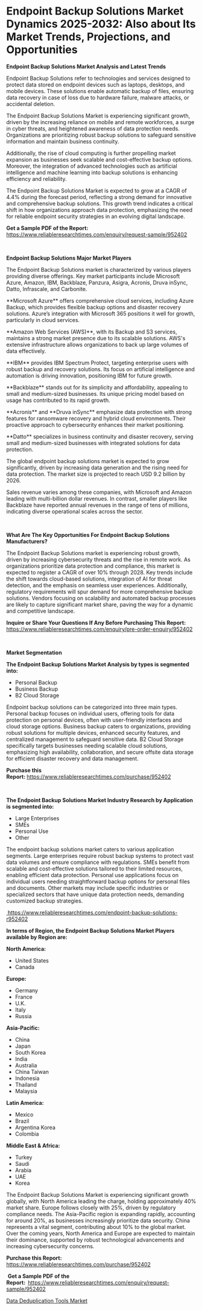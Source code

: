 <p><h1>Endpoint Backup Solutions Market Dynamics 2025-2032: Also about Its Market Trends, Projections, and Opportunities</h1></p><p><strong>Endpoint Backup Solutions Market Analysis and Latest Trends</strong></p>
<p><p>Endpoint Backup Solutions refer to technologies and services designed to protect data stored on endpoint devices such as laptops, desktops, and mobile devices. These solutions enable automatic backup of files, ensuring data recovery in case of loss due to hardware failure, malware attacks, or accidental deletion. </p><p>The Endpoint Backup Solutions Market is experiencing significant growth, driven by the increasing reliance on mobile and remote workforces, a surge in cyber threats, and heightened awareness of data protection needs. Organizations are prioritizing robust backup solutions to safeguard sensitive information and maintain business continuity. </p><p>Additionally, the rise of cloud computing is further propelling market expansion as businesses seek scalable and cost-effective backup options. Moreover, the integration of advanced technologies such as artificial intelligence and machine learning into backup solutions is enhancing efficiency and reliability. </p><p>The Endpoint Backup Solutions Market is expected to grow at a CAGR of 4.4% during the forecast period, reflecting a strong demand for innovative and comprehensive backup solutions. This growth trend indicates a critical shift in how organizations approach data protection, emphasizing the need for reliable endpoint security strategies in an evolving digital landscape.</p></p>
<p><strong>Get a Sample PDF of the Report:&nbsp;</strong> <a href="https://www.reliableresearchtimes.com/enquiry/request-sample/952402?utm_campaign=2109&utm_medium=2&utm_source=Github&utm_content=ia&utm_term=06032025&utm_id=endpoint-backup-solutions">https://www.reliableresearchtimes.com/enquiry/request-sample/952402</a></p>
<p>&nbsp;</p>
<p><strong>Endpoint Backup Solutions Major Market Players</strong></p>
<p><p>The Endpoint Backup Solutions market is characterized by various players providing diverse offerings. Key market participants include Microsoft Azure, Amazon, IBM, Backblaze, Panzura, Asigra, Acronis, Druva inSync, Datto, Infrascale, and Carbonite. </p><p>**Microsoft Azure** offers comprehensive cloud services, including Azure Backup, which provides flexible backup options and disaster recovery solutions. Azure’s integration with Microsoft 365 positions it well for growth, particularly in cloud services.</p><p>**Amazon Web Services (AWS)**, with its Backup and S3 services, maintains a strong market presence due to its scalable solutions. AWS's extensive infrastructure allows organizations to back up large volumes of data effectively.</p><p>**IBM** provides IBM Spectrum Protect, targeting enterprise users with robust backup and recovery solutions. Its focus on artificial intelligence and automation is driving innovation, positioning IBM for future growth.</p><p>**Backblaze** stands out for its simplicity and affordability, appealing to small and medium-sized businesses. Its unique pricing model based on usage has contributed to its rapid growth.</p><p>**Acronis** and **Druva inSync** emphasize data protection with strong features for ransomware recovery and hybrid cloud environments. Their proactive approach to cybersecurity enhances their market positioning.</p><p>**Datto** specializes in business continuity and disaster recovery, serving small and medium-sized businesses with integrated solutions for data protection.</p><p>The global endpoint backup solutions market is expected to grow significantly, driven by increasing data generation and the rising need for data protection. The market size is projected to reach USD 9.2 billion by 2026.</p><p>Sales revenue varies among these companies, with Microsoft and Amazon leading with multi-billion dollar revenues. In contrast, smaller players like Backblaze have reported annual revenues in the range of tens of millions, indicating diverse operational scales across the sector.</p></p>
<p>&nbsp;</p>
<p><strong>What Are The Key Opportunities For Endpoint Backup Solutions Manufacturers?</strong></p>
<p><p>The Endpoint Backup Solutions market is experiencing robust growth, driven by increasing cybersecurity threats and the rise in remote work. As organizations prioritize data protection and compliance, this market is expected to register a CAGR of over 10% through 2028. Key trends include the shift towards cloud-based solutions, integration of AI for threat detection, and the emphasis on seamless user experiences. Additionally, regulatory requirements will spur demand for more comprehensive backup solutions. Vendors focusing on scalability and automated backup processes are likely to capture significant market share, paving the way for a dynamic and competitive landscape.</p></p>
<p><strong>Inquire or Share Your Questions If Any Before Purchasing This Report:</strong> <a href="https://www.reliableresearchtimes.com/enquiry/pre-order-enquiry/952402?utm_campaign=2109&utm_medium=2&utm_source=Github&utm_content=ia&utm_term=06032025&utm_id=endpoint-backup-solutions">https://www.reliableresearchtimes.com/enquiry/pre-order-enquiry/952402</a></p>
<p>&nbsp;</p>
<p><strong>Market Segmentation</strong></p>
<p><strong>The Endpoint Backup Solutions Market Analysis by types is segmented into:</strong></p>
<p><ul><li>Personal Backup</li><li>Business Backup</li><li>B2 Cloud Storage</li></ul></p>
<p><p>Endpoint backup solutions can be categorized into three main types. Personal backup focuses on individual users, offering tools for data protection on personal devices, often with user-friendly interfaces and cloud storage options. Business backup caters to organizations, providing robust solutions for multiple devices, enhanced security features, and centralized management to safeguard sensitive data. B2 Cloud Storage specifically targets businesses needing scalable cloud solutions, emphasizing high availability, collaboration, and secure offsite data storage for efficient disaster recovery and data management.</p></p>
<p><strong>Purchase this Report:&nbsp;</strong><a href="https://www.reliableresearchtimes.com/purchase/952402?utm_campaign=2109&utm_medium=2&utm_source=Github&utm_content=ia&utm_term=06032025&utm_id=endpoint-backup-solutions">https://www.reliableresearchtimes.com/purchase/952402</a></p>
<p>&nbsp;</p>
<p><strong>The Endpoint Backup Solutions Market Industry Research by Application is segmented into:</strong></p>
<p><ul><li>Large Enterprises</li><li>SMEs</li><li>Personal Use</li><li>Other</li></ul></p>
<p><p>The endpoint backup solutions market caters to various application segments. Large enterprises require robust backup systems to protect vast data volumes and ensure compliance with regulations. SMEs benefit from scalable and cost-effective solutions tailored to their limited resources, enabling efficient data protection. Personal use applications focus on individual users needing straightforward backup options for personal files and documents. Other markets may include specific industries or specialized sectors that have unique data protection needs, demanding customized backup strategies.</p></p>
<p><a href="https://www.reliableresearchtimes.com/endpoint-backup-solutions-r952402?utm_campaign=2109&utm_medium=2&utm_source=Github&utm_content=ia&utm_term=06032025&utm_id=endpoint-backup-solutions">&nbsp;https://www.reliableresearchtimes.com/endpoint-backup-solutions-r952402</a></p>
<p><strong>In terms of Region, the Endpoint Backup Solutions Market Players available by Region are:</strong></p>
<p>
    <p> <strong> North America: </strong>
        <ul>
            <li>United States</li>
            <li>Canada</li>
        </ul>
        </p> 
    <p> <strong> Europe: </strong>
        <ul>
            <li>Germany</li>
            <li>France</li>
            <li>U.K.</li>
            <li>Italy</li>
            <li>Russia</li>
        </ul>
        </p> 
    <p> <strong> Asia-Pacific: </strong>
        <ul>
            <li>China</li>
            <li>Japan</li>
            <li>South Korea</li>
            <li>India</li>
            <li>Australia</li>
            <li>China Taiwan</li>
            <li>Indonesia</li>
            <li>Thailand</li>
            <li>Malaysia</li>
        </ul>
        </p> 
    <p> <strong> Latin America: </strong>
        <ul>
            <li>Mexico</li>
            <li>Brazil</li>
            <li>Argentina Korea</li>
            <li>Colombia</li>
        </ul>
        </p> 
    <p> <strong> Middle East & Africa: </strong>
        <ul>
            <li>Turkey</li>
            <li>Saudi</li>
            <li>Arabia</li>
            <li>UAE</li>
            <li>Korea</li>
        </ul>
    </p>
    </p>
<p><p>The Endpoint Backup Solutions Market is experiencing significant growth globally, with North America leading the charge, holding approximately 40% market share. Europe follows closely with 25%, driven by regulatory compliance needs. The Asia-Pacific region is expanding rapidly, accounting for around 20%, as businesses increasingly prioritize data security. China represents a vital segment, contributing about 10% to the global market. Over the coming years, North America and Europe are expected to maintain their dominance, supported by robust technological advancements and increasing cybersecurity concerns.</p></p>
<p><strong>Purchase this Report: </strong><a href="https://www.reliableresearchtimes.com/purchase/952402?utm_campaign=2109&utm_medium=2&utm_source=Github&utm_content=ia&utm_term=06032025&utm_id=endpoint-backup-solutions">https://www.reliableresearchtimes.com/purchase/952402</a></p>
<p>&nbsp;<strong>Get a Sample PDF of the Report:&nbsp;&nbsp;</strong><a href="https://www.reliableresearchtimes.com/enquiry/request-sample/952402?utm_campaign=2109&utm_medium=2&utm_source=Github&utm_content=ia&utm_term=06032025&utm_id=endpoint-backup-solutions">https://www.reliableresearchtimes.com/enquiry/request-sample/952402</a></p>
<p><strong></strong></p>
<p><p><a href="https://github.com/MonroeBullock54/Market-Research-Report-List-1/blob/main/data-deduplication-tools-market.md?utm_campaign=2109&utm_medium=2&utm_source=Github&utm_content=ia&utm_term=06032025&utm_id=endpoint-backup-solutions">Data Deduplication Tools Market</a></p></p>